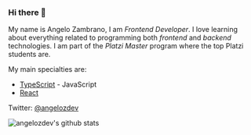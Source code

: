 ### Hi there 👋

My name is Angelo Zambrano, I am *Frontend Developer*. I love learning about everything related to programming both *frontend* and *backend* technologies. I am part of the *Platzi Master* program where the top Platzi students are.

My main specialties are:
-   [TypeScript](https://www.typescriptlang.org/) - JavaScript
-   [React](https://reactjs.org/)

Twitter: [@angelozdev](www.twitter.com/angelozdev)


![angelozdev's github stats](https://github-readme-stats.vercel.app/api?username=angelozdev&show_icons=true)
